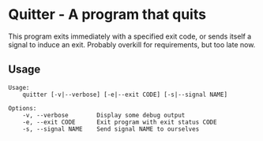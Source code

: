 # Quitter - A program that quits

This program exits immediately with a specified exit code, or sends itself a
signal to induce an exit. Probably overkill for requirements, but too late now.

## Usage

```
Usage:
    quitter [-v|--verbose] [-e|--exit CODE] [-s|--signal NAME]

Options:
    -v, --verbose        Display some debug output
    -e, --exit CODE      Exit program with exit status CODE
    -s, --signal NAME    Send signal NAME to ourselves
```
